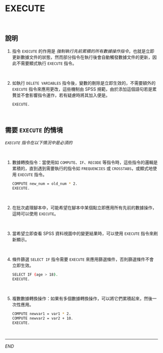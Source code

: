 # EXECUTE

<br>

## 說明

1. 指令 `EXECUTE` 的作用是 _強制執行先前累積的所有數據操作指令_，也就是立即更新數據文件的狀態，然而部分指令在執行後會自動觸發數據文件的更新，因此不需要顯式執行 `EXECUTE` 指令。

<br>

2. 如執行 `DELETE VARIABLES` 指令後，變數的刪除是立即生效的，不需要額外的 `EXECUTE` 指令來應用更改，這些機制由 SPSS 規範，由於添加這個語句若是累贅並不會影響指令運作，若有疑慮時將其加入便是。

    ```bash
    EXECUTE.
    ```

<br>

## 需要 `EXECUTE` 的情境

_`EXECUTE` 指令在以下情況中是必須的_

<br>

1. 數據轉換指令：當使用如 `COMPUTE`、`IF`、`RECODE` 等指令時，這些指令的邏輯是累積的，直到遇到需要執行的指令如 `FREQUENCIES` 或 `CROSSTABS`，或顯式地使用 `EXECUTE` 指令。

    ```bash
    COMPUTE new_num = old_num * 2.
    EXECUTE.
    ```

<br>

2. 在批次處理腳本中，可能希望在腳本中某個點立即應用所有先前的數據操作，這時可以使用 `EXECUTE`。

<br>

3. 當希望立即查看 SPSS 資料視圖中的變更結果時，可以使用 `EXECUTE` 指令來刷新顯示。

<br>

4. 條件篩選 `SELECT IF` 指令需要 `EXECUTE` 來應用篩選條件，否則篩選條件不會立即生效。

    ```bash
    SELECT IF (age > 18).
    EXECUTE.
    ```

<br>

5. 複數數據轉換操作：如果有多個數據轉換操作，可以將它們累積起來，然後一次性應用。

    ```bash
    COMPUTE newvar1 = var1 * 2.
    COMPUTE newvar2 = var2 + 10.
    EXECUTE.
    ```

<br>

___

_END_
